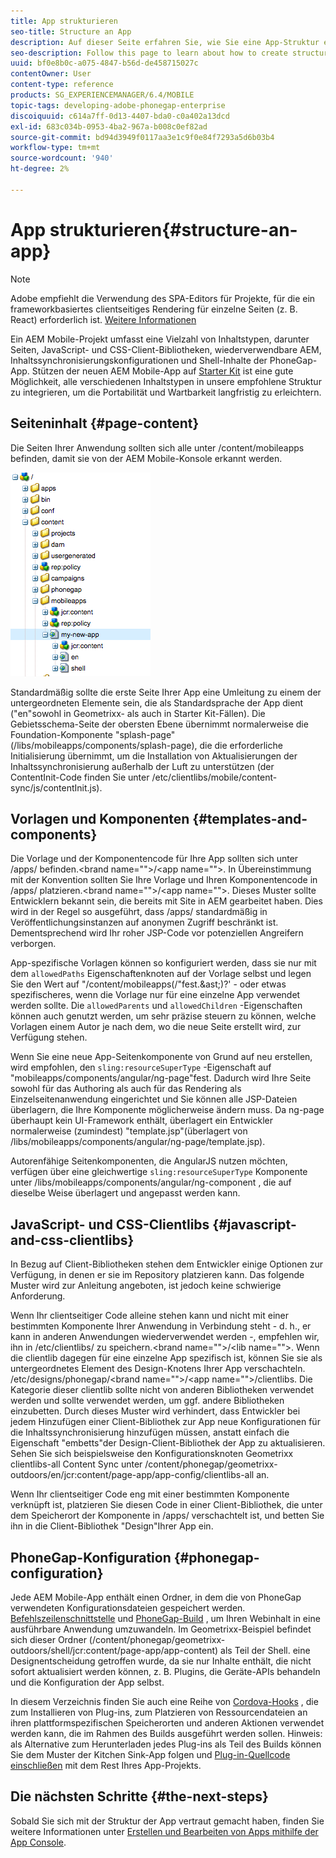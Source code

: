 ```yaml
---
title: App strukturieren
seo-title: Structure an App
description: Auf dieser Seite erfahren Sie, wie Sie eine App-Struktur erstellen. Auf dieser Seite wird beschrieben, wie Sie Vorlagen und Komponenten zusammen mit Informationen zu JavaScript- und CSS-Clientlibs strukturieren.
seo-description: Follow this page to learn about how to create structure of an app. This page describes how to structure templates and components along with information on JavaScript and CSS Clientlibs.
uuid: bf0e8b0c-a075-4847-b56d-de458715027c
contentOwner: User
content-type: reference
products: SG_EXPERIENCEMANAGER/6.4/MOBILE
topic-tags: developing-adobe-phonegap-enterprise
discoiquuid: c614a7ff-0d13-4407-bda0-c0a402a13dcd
exl-id: 683c034b-0953-4ba2-967a-b008c0ef82ad
source-git-commit: bd94d3949f0117aa3e1c9f0e84f7293a5d6b03b4
workflow-type: tm+mt
source-wordcount: '940'
ht-degree: 2%

---
```


# App strukturieren{#structure-an-app}

>[!NOTE]
>
>Adobe empfiehlt die Verwendung des SPA-Editors für Projekte, für die ein frameworkbasiertes clientseitiges Rendering für einzelne Seiten (z. B. React) erforderlich ist. [Weitere Informationen](/help/sites-developing/spa-overview.md)

Ein AEM Mobile-Projekt umfasst eine Vielzahl von Inhaltstypen, darunter Seiten, JavaScript- und CSS-Client-Bibliotheken, wiederverwendbare AEM, Inhaltssynchronisierungskonfigurationen und Shell-Inhalte der PhoneGap-App. Stützen der neuen AEM Mobile-App auf [Starter Kit](https://github.com/Adobe-Marketing-Cloud-Apps/aem-phonegap-starter-kit) ist eine gute Möglichkeit, alle verschiedenen Inhaltstypen in unsere empfohlene Struktur zu integrieren, um die Portabilität und Wartbarkeit langfristig zu erleichtern.

## Seiteninhalt {#page-content}

Die Seiten Ihrer Anwendung sollten sich alle unter /content/mobileapps befinden, damit sie von der AEM Mobile-Konsole erkannt werden.

![chlimage_1-52](assets/chlimage_1-52.png)

Standardmäßig sollte die erste Seite Ihrer App eine Umleitung zu einem der untergeordneten Elemente sein, die als Standardsprache der App dient (&quot;en&quot;sowohl in Geometrixx- als auch in Starter Kit-Fällen). Die Gebietsschema-Seite der obersten Ebene übernimmt normalerweise die Foundation-Komponente &quot;splash-page&quot;(/libs/mobileapps/components/splash-page), die die erforderliche Initialisierung übernimmt, um die Installation von Aktualisierungen der Inhaltssynchronisierung außerhalb der Luft zu unterstützen (der ContentInit-Code finden Sie unter /etc/clientlibs/mobile/content-sync/js/contentInit.js).

## Vorlagen und Komponenten {#templates-and-components}

Die Vorlage und der Komponentencode für Ihre App sollten sich unter /apps/ befinden.&lt;brand name=&quot;&quot;>/&lt;app name=&quot;&quot;>. In Übereinstimmung mit der Konvention sollten Sie Ihre Vorlage und Ihren Komponentencode in /apps/ platzieren.&lt;brand name=&quot;&quot;>/&lt;app name=&quot;&quot;>. Dieses Muster sollte Entwicklern bekannt sein, die bereits mit Site in AEM gearbeitet haben. Dies wird in der Regel so ausgeführt, dass /apps/ standardmäßig in Veröffentlichungsinstanzen auf anonymen Zugriff beschränkt ist. Dementsprechend wird Ihr roher JSP-Code vor potenziellen Angreifern verborgen.

App-spezifische Vorlagen können so konfiguriert werden, dass sie nur mit dem `allowedPaths` Eigenschaftenknoten auf der Vorlage selbst und legen Sie den Wert auf &quot;/content/mobileapps(/&quot;fest.&amp;ast;)?&#39; - oder etwas spezifischeres, wenn die Vorlage nur für eine einzelne App verwendet werden sollte. Die `allowedParents` und `allowedChildren` -Eigenschaften können auch genutzt werden, um sehr präzise steuern zu können, welche Vorlagen einem Autor je nach dem, wo die neue Seite erstellt wird, zur Verfügung stehen.

Wenn Sie eine neue App-Seitenkomponente von Grund auf neu erstellen, wird empfohlen, den `sling:resourceSuperType` -Eigenschaft auf &quot;mobileapps/components/angular/ng-page&quot;fest. Dadurch wird Ihre Seite sowohl für das Authoring als auch für das Rendering als Einzelseitenanwendung eingerichtet und Sie können alle JSP-Dateien überlagern, die Ihre Komponente möglicherweise ändern muss. Da ng-page überhaupt kein UI-Framework enthält, überlagert ein Entwickler normalerweise (zumindest) &quot;template.jsp&quot;(überlagert von /libs/mobileapps/components/angular/ng-page/template.jsp).

Autorenfähige Seitenkomponenten, die AngularJS nutzen möchten, verfügen über eine gleichwertige `sling:resourceSuperType` Komponente unter /libs/mobileapps/components/angular/ng-component , die auf dieselbe Weise überlagert und angepasst werden kann.

## JavaScript- und CSS-Clientlibs {#javascript-and-css-clientlibs}

In Bezug auf Client-Bibliotheken stehen dem Entwickler einige Optionen zur Verfügung, in denen er sie im Repository platzieren kann. Das folgende Muster wird zur Anleitung angeboten, ist jedoch keine schwierige Anforderung.

Wenn Ihr clientseitiger Code alleine stehen kann und nicht mit einer bestimmten Komponente Ihrer Anwendung in Verbindung steht - d. h., er kann in anderen Anwendungen wiederverwendet werden -, empfehlen wir, ihn in /etc/clientlibs/ zu speichern.&lt;brand name=&quot;&quot;>/&lt;lib name=&quot;&quot;>. Wenn die clientlib dagegen für eine einzelne App spezifisch ist, können Sie sie als untergeordnetes Element des Design-Knotens Ihrer App verschachteln. /etc/designs/phonegap/&lt;brand name=&quot;&quot;>/&lt;app name=&quot;&quot;>/clientlibs. Die Kategorie dieser clientlib sollte nicht von anderen Bibliotheken verwendet werden und sollte verwendet werden, um ggf. andere Bibliotheken einzubetten. Durch dieses Muster wird verhindert, dass Entwickler bei jedem Hinzufügen einer Client-Bibliothek zur App neue Konfigurationen für die Inhaltssynchronisierung hinzufügen müssen, anstatt einfach die Eigenschaft &quot;embetts&quot;der Design-Client-Bibliothek der App zu aktualisieren. Sehen Sie sich beispielsweise den Konfigurationsknoten Geometrixx clientlibs-all Content Sync unter /content/phonegap/geometrixx-outdoors/en/jcr:content/page-app/app-config/clientlibs-all an.

Wenn Ihr clientseitiger Code eng mit einer bestimmten Komponente verknüpft ist, platzieren Sie diesen Code in einer Client-Bibliothek, die unter dem Speicherort der Komponente in /apps/ verschachtelt ist, und betten Sie ihn in die Client-Bibliothek &quot;Design&quot;Ihrer App ein.

## PhoneGap-Konfiguration {#phonegap-configuration}

Jede AEM Mobile-App enthält einen Ordner, in dem die von PhoneGap verwendeten Konfigurationsdateien gespeichert werden. [Befehlszeilenschnittstelle](https://github.com/phonegap/phonegap-cli) und [PhoneGap-Build](https://build.phonegap.com/) , um Ihren Webinhalt in eine ausführbare Anwendung umzuwandeln. Im Geometrixx-Beispiel befindet sich dieser Ordner (/content/phonegap/geometrixx-outdoors/shell/jcr:content/page-app/app-content) als Teil der Shell. eine Designentscheidung getroffen wurde, da sie nur Inhalte enthält, die nicht sofort aktualisiert werden können, z. B. Plugins, die Geräte-APIs behandeln und die Konfiguration der App selbst.

In diesem Verzeichnis finden Sie auch eine Reihe von [Cordova-Hooks](https://cordova.apache.org/docs/en/edge/guide_appdev_hooks_index.md.html#Hooks%20Guide) , die zum Installieren von Plug-ins, zum Platzieren von Ressourcendateien an ihren plattformspezifischen Speicherorten und anderen Aktionen verwendet werden kann, die im Rahmen des Builds ausgeführt werden sollen. Hinweis: als Alternative zum Herunterladen jedes Plug-ins als Teil des Builds können Sie dem Muster der Kitchen Sink-App folgen und [Plug-in-Quellcode einschließen](https://github.com/blefebvre/aem-phonegap-kitchen-sink/tree/master/content/src/main/content/jcr_root/content/phonegap/kitchen-sink/shell/_jcr_content/pge-app/app-content/phonegap/plugins) mit dem Rest Ihres App-Projekts.

## Die nächsten Schritte {#the-next-steps}

Sobald Sie sich mit der Struktur der App vertraut gemacht haben, finden Sie weitere Informationen unter [Erstellen und Bearbeiten von Apps mithilfe der App Console](/help/mobile/phonegap-apps-console.md).
